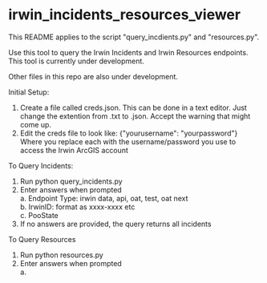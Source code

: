 # irwin_incidents_resources_viewer
This README applies to the script "query_incdients.py" and "resources.py". 

Use this tool to query the Irwin Incidents and Irwin Resources endpoints. This tool is currently under development.

Other files in this repo are also under development.

Initial Setup:
1. Create a file called creds.json. This can be done in a text editor. Just change the extention from .txt to .json. Accept the warning that might come up.
2. Edit the creds file to look like: 
{"yourusername": "yourpassword"}
Where you replace each with the username/password you use to access the Irwin ArcGIS account

To Query Incidents:
1. Run python query_incidents.py
2. Enter answers when prompted\
    a. Endpoint Type: irwin data, api, oat, test, oat next\
    b. IrwinID: format as xxxx-xxxx etc\
    c. PooState
3. If no answers are provided, the query returns all incidents

To Query Resources
1. Run python resources.py
2. Enter answers when prompted\
a. 
